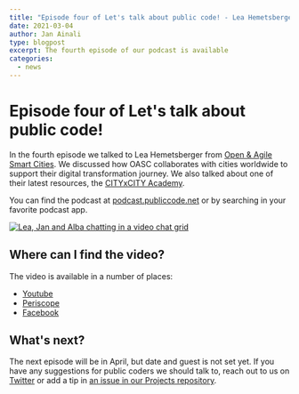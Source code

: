 ```yaml
---
title: "Episode four of Let's talk about public code! - Lea Hemetsberger from Open & Agile Smart Cities"
date: 2021-03-04
author: Jan Ainali
type: blogpost
excerpt: The fourth episode of our podcast is available
categories:
  - news
---
```


# Episode four of Let's talk about public code!

In the fourth episode we talked to Lea Hemetsberger from [Open & Agile Smart Cities](https://oascities.org/).
We discussed how OASC collaborates with cities worldwide to support their digital transformation journey.
We also talked about one of their latest resources, the [CITYxCITY Academy](https://citibycity.academy).

You can find the podcast at [podcast.publiccode.net](https://podcast.publiccode.net/e/4-lea-hemetsberger-open-agile-smart-cities/) or by searching in your favorite podcast app.

[![Lea, Jan and Alba chatting in a video chat grid]({{site.url}}/assets/screenshot-episode-4.jpg)](https://www.youtube.com/watch?v=5iq1Mqwah7g)

## Where can I find the video?

The video is available in a number of places:

- [Youtube](https://www.youtube.com/watch?v=5iq1Mqwah7g)
- [Periscope](https://www.pscp.tv/w/1DXxyRyyWnZKM)
- [Facebook](https://www.facebook.com/publiccodenet/videos/430134378050506/)

## What's next?

The next episode will be in April, but date and guest is not set yet. If you have any suggestions for public coders we should talk to, reach out to us on [Twitter](https://twitter.com/publiccodenet) or add a tip in [an issue in our Projects repository](https://github.com/publiccodenet/projects/issues/new).
